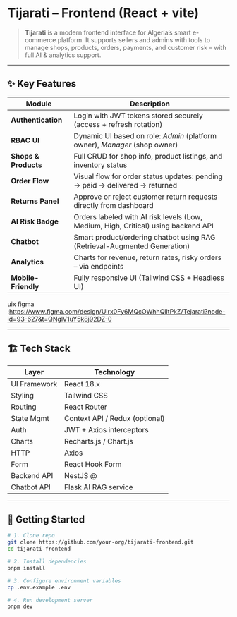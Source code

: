 # Tijarati – Frontend (React + vite)

> **Tijarati** is a modern frontend interface for Algeria’s smart e-commerce platform. It supports sellers and admins with tools to manage shops, products, orders, payments, and customer risk – with full AI & analytics support.

---

## ✨ Key Features

| Module | Description |
| ------ | ----------- |
| **Authentication** | Login with JWT tokens stored securely (access + refresh rotation) |
| **RBAC UI** | Dynamic UI based on role: *Admin* (platform owner), *Manager* (shop owner) |
| **Shops & Products** | Full CRUD for shop info, product listings, and inventory status |
| **Order Flow** | Visual flow for order status updates: pending → paid → delivered → returned |
| **Returns Panel** | Approve or reject customer return requests directly from dashboard |
| **AI Risk Badge** | Orders labeled with AI risk levels (Low, Medium, High, Critical) using backend API |
| **Chatbot** | Smart product/ordering chatbot using RAG (Retrieval-Augmented Generation) |
| **Analytics** | Charts for revenue, return rates, risky orders – via  endpoints |
| **Mobile-Friendly** | Fully responsive UI (Tailwind CSS + Headless UI) |

uix figma :https://www.figma.com/design/Uirx0Fy6MQcOWhhQlltPkZ/Tejarati?node-id=93-627&t=QNglV1uY5k8j92DZ-0

---

## 🏗️ Tech Stack

| Layer       | Technology     |
| ----------- | -------------- |
| UI Framework | React 18.x     |
| Styling      | Tailwind CSS  |
| Routing      | React Router  |
| State Mgmt   | Context API / Redux (optional) |
| Auth         | JWT + Axios interceptors |
| Charts       | Recharts.js / Chart.js |
| HTTP         | Axios         |
| Form         | React Hook Form |
| Backend API  | NestJS @  |
| Chatbot API  | Flask AI RAG service |

---

## 🚀 Getting Started

```bash
# 1. Clone repo
git clone https://github.com/your-org/tijarati-frontend.git
cd tijarati-frontend

# 2. Install dependencies
pnpm install

# 3. Configure environment variables
cp .env.example .env

# 4. Run development server
pnpm dev

